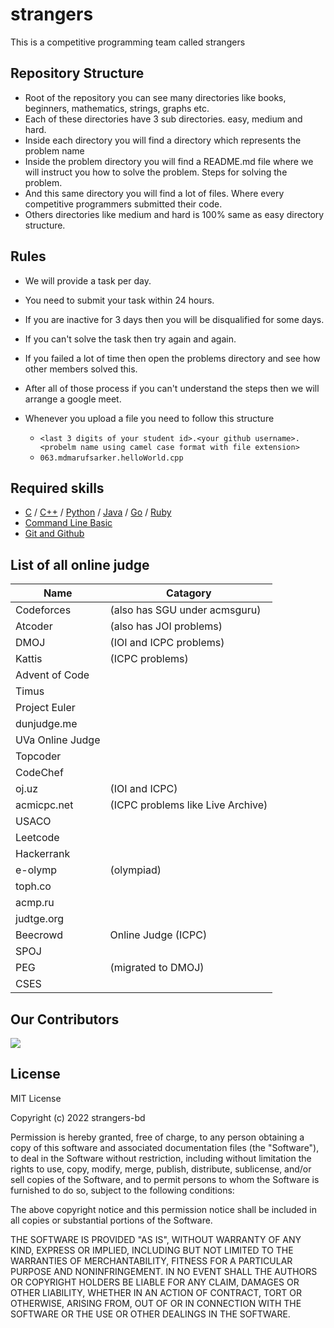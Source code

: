 # strangers
This is a competitive programming team called strangers

## Repository Structure
- Root of the repository you can see many directories like books, beginners, mathematics, strings, graphs etc.
- Each of these directories have 3 sub directories. easy, medium and hard.
- Inside each directory you will find a directory which represents the problem name
- Inside the problem directory you will find a README.md file where we will instruct you how to solve the problem. Steps for solving the problem.
- And this same directory you will find a lot of files. Where every competitive programmers submitted their code.
- Others directories like medium and hard is 100% same as easy directory structure.

## Rules
- We will provide a task per day.
- You need to submit your task within 24 hours.
- If you are inactive for 3 days then you will be disqualified for some days.
- If you can't solve the task then try again and again.
- If you failed a lot of time then open the problems directory and see how other members solved this.
- After all of those process if you can't understand the steps then we will arrange a google meet.
- Whenever you upload a file you need to follow this structure
  
  - `<last 3 digits of your student id>.<your github username>.<probelm name using camel case format with file extension>`
  - `063.mdmarufsarker.helloWorld.cpp`

## Required skills
- [C](https://youtube.com/playlist?list=PLgH5QX0i9K3pCMBZcul1fta6UivHDbXvz) / [C++](https://youtube.com/playlist?list=PLgH5QX0i9K3q0ZKeXtF--CZ0PdH1sSbYL) / [Python](https://youtube.com/playlist?list=PLgH5QX0i9K3rz5XqMsTk41_j15_6682BN) / [Java](https://youtube.com/playlist?list=PLgH5QX0i9K3oAZUB2QXR-dZac0c9HNyRa) / [Go](https://youtube.com) / [Ruby](https://youtube.com)
- [Command Line Basic](https://youtube.com/playlist?list=PLCWi-JUKQh2-YQ6U_dqQix3s00tIkgeKJ)
- [Git and Github](https://youtu.be/oe21Nlq8GS4)

## List of all online judge
<!-- ![Online Judge](./onlineJudge.png) -->
| Name             | Catagory                          |
| ---------------- | --------------------------------- |
| Codeforces       | (also has SGU under acmsguru)     |
| Atcoder          | (also has JOI problems)           |
| DMOJ             | (IOI and ICPC problems)           |
| Kattis           | (ICPC problems)                   |
| Advent of Code   |                                   |
| Timus            |                                   |
| Project Euler    |                                   |
| dunjudge.me      |                                   |
| UVa Online Judge |                                   |
| Topcoder         |                                   |
| CodeChef         |                                   |
| oj.uz            | (IOI and ICPC)                    |
| acmicpc.net      | (ICPC problems like Live Archive) |
| USACO            |                                   |
| Leetcode         |                                   |
| Hackerrank       |                                   |
| e-olymp          | (olympiad)                        |
| toph.co          |                                   |
| acmp.ru          |                                   |
| judtge.org       |                                   |
| Beecrowd         | Online Judge (ICPC)               |
| SPOJ             |                                   |
| PEG              | (migrated to DMOJ)                |
| CSES             |                                   |

## Our Contributors
<a href="https://github.com/strangers-bd/strangers/graphs/contributors">
  <img src="https://contrib.rocks/image?repo=strangers-bd/strangers" />
</a>

## License
MIT License

Copyright (c) 2022 strangers-bd

Permission is hereby granted, free of charge, to any person obtaining a copy
of this software and associated documentation files (the "Software"), to deal
in the Software without restriction, including without limitation the rights
to use, copy, modify, merge, publish, distribute, sublicense, and/or sell
copies of the Software, and to permit persons to whom the Software is
furnished to do so, subject to the following conditions:

The above copyright notice and this permission notice shall be included in all
copies or substantial portions of the Software.

THE SOFTWARE IS PROVIDED "AS IS", WITHOUT WARRANTY OF ANY KIND, EXPRESS OR
IMPLIED, INCLUDING BUT NOT LIMITED TO THE WARRANTIES OF MERCHANTABILITY,
FITNESS FOR A PARTICULAR PURPOSE AND NONINFRINGEMENT. IN NO EVENT SHALL THE
AUTHORS OR COPYRIGHT HOLDERS BE LIABLE FOR ANY CLAIM, DAMAGES OR OTHER
LIABILITY, WHETHER IN AN ACTION OF CONTRACT, TORT OR OTHERWISE, ARISING FROM,
OUT OF OR IN CONNECTION WITH THE SOFTWARE OR THE USE OR OTHER DEALINGS IN THE
SOFTWARE.
